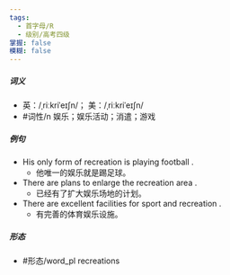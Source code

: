 ```yaml
---
tags:
  - 首字母/R
  - 级别/高考四级
掌握: false
模糊: false
---
```

##### 词义
- 英：/ˌriːkriˈeɪʃn/； 美：/ˌriːkriˈeɪʃn/
- #词性/n  娱乐；娱乐活动；消遣；游戏
##### 例句
- His only form of recreation is playing football .
	- 他唯一的娱乐就是踢足球。
- There are plans to enlarge the recreation area .
	- 已经有了扩大娱乐场地的计划。
- There are excellent facilities for sport and recreation .
	- 有完善的体育娱乐设施。
##### 形态
- #形态/word_pl recreations
